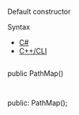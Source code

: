 Default constructor

Syntax

* [C#](#i-syntax-CS)
* [C++/CLI](#i-syntax-CPP2005)

```
```
public PathMap()
```
```

```
```
public:
PathMap();
```
```



